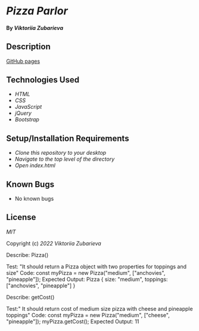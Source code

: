 # _Pizza Parlor_

#### By _**Viktoriia Zubarieva**_
## Description


[GitHub pages]()
## Technologies Used

* _HTML_
* _CSS_
* _JavaScript_
* _jQuery_
* _Bootstrap_

## Setup/Installation Requirements

* _Clone this repository to your desktop_
* _Navigate to the top level of the directory_
* _Open index.html_ 

## Known Bugs

* No known bugs


## License

_MIT_

Copyright (c) _2022_ _Viktoriia Zubarieva_



Describe: Pizza()

Test: "It should return a Pizza object with two properties for toppings and size"
Code: const myPizza = new Pizza("medium", ["anchovies", "pineapple"]);
Expected Output: Pizza { size: "medium", toppings: ["anchovies", "pineapple"] }

Describe: getCost()

Test:" It should return cost of medium size pizza with cheese and pineapple toppings"
Code: const myPizza = new Pizza("medium", ["cheese", "pineapple"]);
      myPizza.getCost();
Expected Output: 11